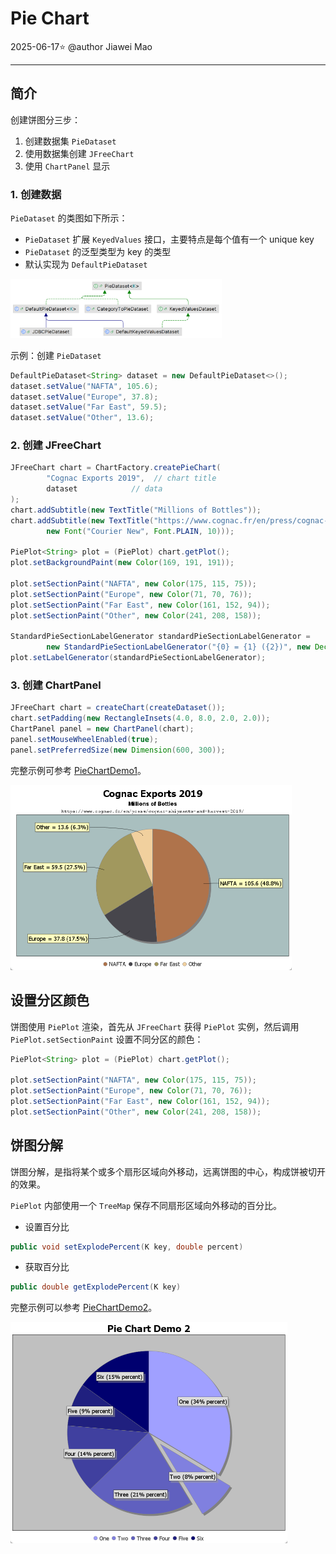 # Pie Chart

2025-06-17⭐
@author Jiawei Mao
***
## 简介

创建饼图分三步：

1. 创建数据集 `PieDataset`
2. 使用数据集创建 `JFreeChart`
3. 使用 `ChartPanel` 显示

### 1. 创建数据

`PieDataset` 的类图如下所示：

- `PieDataset` 扩展 `KeyedValues` 接口，主要特点是每个值有一个 unique key
- `PieDataset` 的泛型类型为 key 的类型
- 默认实现为 `DefaultPieDataset`

<img src="./images/image-20250617153845403.png" alt="image-20250617153845403" style="zoom: 33%;" />

示例：创建 `PieDataset`

```java
DefaultPieDataset<String> dataset = new DefaultPieDataset<>();
dataset.setValue("NAFTA", 105.6);
dataset.setValue("Europe", 37.8);
dataset.setValue("Far East", 59.5);
dataset.setValue("Other", 13.6);
```

### 2. 创建 JFreeChart

```java
JFreeChart chart = ChartFactory.createPieChart(
        "Cognac Exports 2019",  // chart title
        dataset            // data
);
chart.addSubtitle(new TextTitle("Millions of Bottles"));
chart.addSubtitle(new TextTitle("https://www.cognac.fr/en/press/cognac-shipments-and-harvest-2019/",
        new Font("Courier New", Font.PLAIN, 10)));

PiePlot<String> plot = (PiePlot) chart.getPlot();
plot.setBackgroundPaint(new Color(169, 191, 191));

plot.setSectionPaint("NAFTA", new Color(175, 115, 75));
plot.setSectionPaint("Europe", new Color(71, 70, 76));
plot.setSectionPaint("Far East", new Color(161, 152, 94));
plot.setSectionPaint("Other", new Color(241, 208, 158));

StandardPieSectionLabelGenerator standardPieSectionLabelGenerator =
        new StandardPieSectionLabelGenerator("{0} = {1} ({2})", new DecimalFormat("0.0"), new DecimalFormat("0.0%"));
plot.setLabelGenerator(standardPieSectionLabelGenerator);
```

### 3. 创建 ChartPanel

```java
JFreeChart chart = createChart(createDataset());
chart.setPadding(new RectangleInsets(4.0, 8.0, 2.0, 2.0));
ChartPanel panel = new ChartPanel(chart);
panel.setMouseWheelEnabled(true);
panel.setPreferredSize(new Dimension(600, 300));
```

完整示例可参考 [PieChartDemo1](../../src/main/java/note/jfreechart/piechart/PieChartDemo1.java)。

<img src="./images/image-20250617162238760.png" alt="image-20250617162238760" style="zoom:50%;" />

## 设置分区颜色

饼图使用 `PiePlot` 渲染，首先从 `JFreeChart` 获得 `PiePlot` 实例，然后调用 `PiePlot.setSectionPaint` 设置不同分区的颜色：

```java
PiePlot<String> plot = (PiePlot) chart.getPlot();

plot.setSectionPaint("NAFTA", new Color(175, 115, 75));
plot.setSectionPaint("Europe", new Color(71, 70, 76));
plot.setSectionPaint("Far East", new Color(161, 152, 94));
plot.setSectionPaint("Other", new Color(241, 208, 158));
```

## 饼图分解

饼图分解，是指将某个或多个扇形区域向外移动，远离饼图的中心，构成饼被切开的效果。

`PiePlot` 内部使用一个 `TreeMap` 保存不同扇形区域向外移动的百分比。

- 设置百分比

```java
public void setExplodePercent(K key, double percent)
```

- 获取百分比

```java
public double getExplodePercent(K key)
```

完整示例可以参考 [PieChartDemo2](../../src/main/java/note/jfreechart/piechart/PieChartDemo2.java)。

<img src="./images/image-20250617162631918.png" alt="image-20250617162631918" style="zoom:50%;" />
